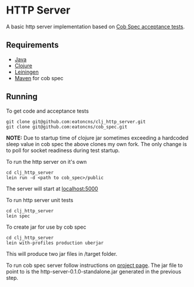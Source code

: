 # HTTP Server

A basic http server implementation based on [Cob Spec acceptance tests](https://github.com/8thlight/cob_spec).

## Requirements

- [Java](https://www.java.com/en/)
- [Clojure](https://clojure.org/)
- [Leiningen](https://leiningen.org/)
- [Maven](https://maven.apache.org/) for cob spec

## Running

To get code and acceptance tests

    git clone git@github.com:eatoncns/clj_http_server.git
    git clone git@github.com:eatoncns/cob_spec.git

**NOTE:** Due to startup time of clojure jar sometimes exceeding a hardcoded
sleep value in cob spec the above clones my own fork. The only change is to
poll for socket readiness during test startup.

To run the http server on it's own

    cd clj_http_server
    lein run -d <path to cob_spec>/public

The server will start at [localhost:5000](http://localhost:5000)

To run http server unit tests

    cd clj_http_server
    lein spec

To create jar for use by cob spec

    cd clj_http_server
    lein with-profiles production uberjar

This will produce two jar files in /target folder.

To run cob spec server follow instructions on [project page](https://github.com/eatoncns/cob_spec). The jar file to point to is the http-server-0.1.0-standalone.jar generated in the previous step.

